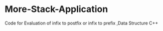 # More-Stack-Application
Code for Evaluation of infix to postfix or infix to prefix ,Data Structure C++
